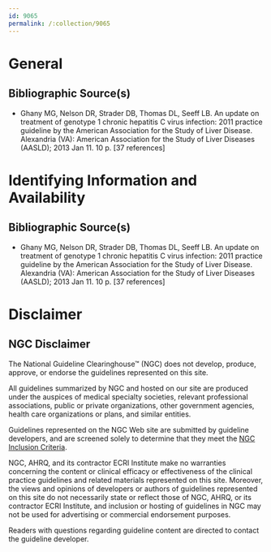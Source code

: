 ```yaml
---
id: 9065
permalink: /:collection/9065
---
```


# General

## Bibliographic Source(s)

- Ghany MG, Nelson DR, Strader DB, Thomas DL, Seeff LB. An update on treatment of genotype 1 chronic hepatitis C virus infection: 2011 practice guideline by the American Association for the Study of Liver Disease. Alexandria (VA): American Association for the Study of Liver Diseases (AASLD); 2013 Jan 11. 10 p. [37 references]

# Identifying Information and Availability

## Bibliographic Source(s)

- Ghany MG, Nelson DR, Strader DB, Thomas DL, Seeff LB. An update on treatment of genotype 1 chronic hepatitis C virus infection: 2011 practice guideline by the American Association for the Study of Liver Disease. Alexandria (VA): American Association for the Study of Liver Diseases (AASLD); 2013 Jan 11. 10 p. [37 references]

# Disclaimer

## NGC Disclaimer

The National Guideline Clearinghouse™ (NGC) does not develop, produce, approve, or endorse the guidelines represented on this site.

All guidelines summarized by NGC and hosted on our site are produced under the auspices of medical specialty societies, relevant professional associations, public or private organizations, other government agencies, health care organizations or plans, and similar entities.

Guidelines represented on the NGC Web site are submitted by guideline developers, and are screened solely to determine that they meet the [NGC Inclusion Criteria](/help-and-about/summaries/inclusion-criteria).

NGC, AHRQ, and its contractor ECRI Institute make no warranties concerning the content or clinical efficacy or effectiveness of the clinical practice guidelines and related materials represented on this site. Moreover, the views and opinions of developers or authors of guidelines represented on this site do not necessarily state or reflect those of NGC, AHRQ, or its contractor ECRI Institute, and inclusion or hosting of guidelines in NGC may not be used for advertising or commercial endorsement purposes.

Readers with questions regarding guideline content are directed to contact the guideline developer.

